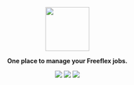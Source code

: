 <a href="https://">
	<p align="center">
		<img height=100 src="https://thigh.pics/7fc876c.png"/>
	</p>
</a>
<p align="center">
  <strong>One place to manage your Freeflex jobs.</strong>
</p>
<p align="center">
    <img src="https://img.shields.io/github/issues/ItsMeRomian/FreeFlexr"/>
    <img src="https://img.shields.io/github/v/release/ItsMeRomian/FreeFlexr"/>
    <img src="https://img.shields.io/github/last-commit/ItsMeRomian/FreeFlexr"/>
</p>